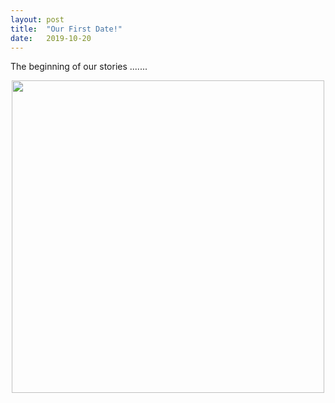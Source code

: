 ```yaml
---
layout: post
title:  "Our First Date!"
date:   2019-10-20
---
```

The beginning of our stories .......
<div align=center><img src="../../../images/IMG_4631.JPG" width="500"/></div>
